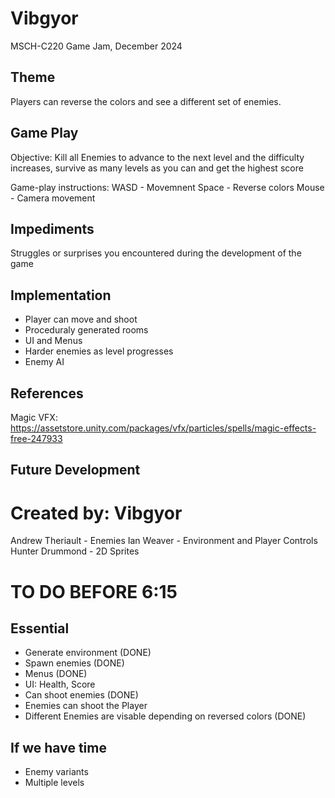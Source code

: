 # Vibgyor
MSCH-C220 Game Jam, December 2024

## Theme
Players can reverse the colors and see a different set of enemies.

## Game Play
Objective: Kill all Enemies to advance to the next level and the difficulty increases, survive as many levels as you can and get the highest score

Game-play instructions:
WASD - Movemnent
Space - Reverse colors
Mouse - Camera movement

## Impediments
Struggles or surprises you encountered during the development of the game

## Implementation
* Player can move and shoot
* Proceduraly generated rooms
* UI and Menus
* Harder enemies as level progresses
* Enemy AI

## References
Magic VFX: https://assetstore.unity.com/packages/vfx/particles/spells/magic-effects-free-247933 

## Future Development

# Created by: Vibgyor
Andrew Theriault - Enemies
Ian Weaver - Environment and Player Controls
Hunter Drummond - 2D Sprites

# TO DO BEFORE 6:15
## Essential
* Generate environment (DONE)
* Spawn enemies (DONE)
* Menus (DONE)
* UI: Health, Score
* Can shoot enemies (DONE)
* Enemies can shoot the Player
* Different Enemies are visable depending on reversed colors (DONE)
## If we have time
* Enemy variants
* Multiple levels